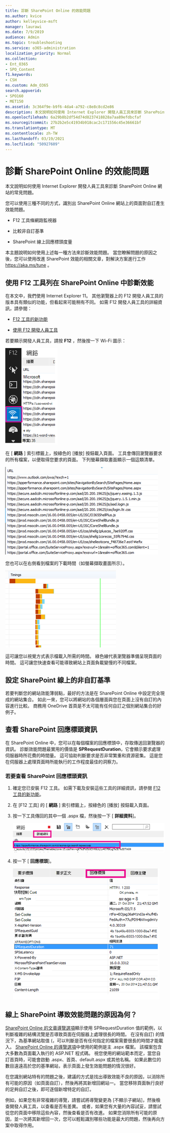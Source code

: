 ```yaml
---
title: 診斷 SharePoint Online 的效能問題
ms.author: kvice
author: kelleyvice-msft
manager: laurawi
ms.date: 7/9/2019
audience: Admin
ms.topic: troubleshooting
ms.service: o365-administration
localization_priority: Normal
ms.collection:
- Ent_O365
- SPO_Content
f1.keywords:
- CSH
ms.custom: Adm_O365
search.appverid:
- SPO160
- MET150
ms.assetid: 3c364f9e-b9f6-4da4-a792-c8e8c8cd2e86
description: 本文說明如何使用 Internet Explorer 開發人員工具來診斷 SharePoint Online 網站的常見問題。
ms.openlocfilehash: 6a29b8b2df54d74d8237418828a7aa89efdbcfaf
ms.sourcegitcommit: 27b2b2e5c41934b918cac2c171556c45e36661bf
ms.translationtype: MT
ms.contentlocale: zh-TW
ms.lasthandoff: 03/19/2021
ms.locfileid: "50927609"
---
```

# <a name="diagnosing-performance-issues-with-sharepoint-online"></a>診斷 SharePoint Online 的效能問題

本文說明如何使用 Internet Explorer 開發人員工具來診斷 SharePoint Online 網站的常見問題。
  
您可以使用三種不同的方式，識別出 SharePoint Online 網站上的頁面對自訂產生效能問題。
  
- F12 工具條網路監視器

- 比較非自訂基準

- SharePoint 線上回應標頭度量

本主題說明如何使用上述每一種方法來診斷效能問題。 當您瞭解問題的原因之後，您可以使用改進 SharePoint 效能的相關文章，對解決方案進行工作 https://aka.ms/tune 。
  
## <a name="using-the-f12-tool-bar-to-diagnose-performance-in-sharepoint-online"></a>使用 F12 工具列在 SharePoint Online 中診斷效能
<a name="F12ToolInfo"> </a>

在本文中，我們使用 Internet Explorer 11。 其他瀏覽器上的 F12 開發人員工具的版本具有類似的功能，但看起來可能稍有不同。 如需 F12 開發人員工具的詳細資訊，請參閱：
  
- [F12 工具的新功能](/previous-versions/windows/internet-explorer/ie-developer/dev-guides/bg182632(v=vs.85))

- [使用 F12 開發人員工具](/previous-versions/windows/internet-explorer/ie-developer/samples/bg182326(v=vs.85))

若要顯示開發人員工具，請按 **F12** ，然後按一下 Wi-Fi 圖示：
  
![F12 開發人員工具 WIFI 圖示的螢幕擷取畫面](../media/27acacbb-5688-459a-aa2f-5c8c5f17b76e.png)
  
在 [ **網路** ] 索引標籤上，按綠色的 [播放] 按鈕載入頁面。 工具會傳回瀏覽器要求的所有檔案，以便取得您要求的頁面。 下列螢幕擷取畫面顯示一個這類清單。
  
![使用頁面要求所傳回之檔案清單的螢幕擷取畫面。](../media/247a9422-76da-4b0c-bed3-ce77b05e4560.png)
  
您也可以在右側看到檔案的下載時間（如螢幕擷取畫面所示）。
  
![圖表顯示從 SharePoint 載入要求頁面所需的時間](../media/d71ad1fa-9018-4fae-82eb-c1838e7db0ff.png)
  
這可讓您以視覺方式表示檔載入所需的時間。 綠色線代表瀏覽器準備呈現頁面的時間。 這可讓您快速查看可能導致網站上頁面負載變慢的不同檔案。
  
## <a name="setting-up-a-non-customized-baseline-for-sharepoint-online"></a>設定 SharePoint 線上的非自訂基準
<a name="F12ToolInfo"> </a>

若要判斷您的網站效能薄弱點，最好的方法是在 SharePoint Online 中設定完全現成的網站集合。 如此一來，您可以將網站的各個層面與您在頁面上沒有自訂的內容進行比較。 商務用 OneDrive 首頁是不太可能有任何自訂之個別網站集合的好例子。
  
## <a name="viewing-sharepoint-response-header-information"></a>查看 SharePoint 回應標頭資訊
<a name="F12ToolInfo"> </a>

在 SharePoint Online 中，您可以在每個檔案的回應標頭中，存取傳送回瀏覽器的資訊。 診斷效能問題最實用的價值是 **SPRequestDuration**，它會顯示要求處理伺服器時所花費的時間量。 這可協助判斷要求是否非常繁重和資源密集。 這是您在伺服器上處理頁面時所能執行的工作程度最佳的洞察力。

### <a name="to-view-sharepoint-response-header-information"></a>若要查看 SharePoint 回應標頭資訊
  
1. 確定您已安裝 F12 工具。 如需下載及安裝這些工具的詳細資訊，請參閱 [F12 工具的新功能](/previous-versions/windows/internet-explorer/ie-developer/dev-guides/bg182632(v=vs.85))。

2. 在 [F12 工具] 的 [ **網路** ] 索引標籤上，按綠色的 [播放] 按鈕載入頁面。

3. 按一下工具傳回的其中一個 .aspx 檔，然後按一下 [ **詳細資料**]。

    ![顯示回應標頭的詳細資料](../media/1f8a044a-caf8-4613-be2b-7e064141ac8a.png)
  
4. 按一下 [ **回應標頭**]。

    ![圖表顯示回應標頭的 URL](../media/efc7076e-447e-447e-882a-ae3aa721e2c3.png)
  
## <a name="whats-causing-performance-issues-in-sharepoint-online"></a>線上 SharePoint 導致效能問題的原因為何？
<a name="F12ToolInfo"> </a>

[SharePoint Online 的文章導覽選項](navigation-options-for-sharepoint-online.md)顯示使用 SPRequestDuration 值的範例，以判斷複雜的結構流覽是否導致頁面在伺服器上處理很長的時間。 在沒有自訂) 的情況下，為基準網站取值 (，可以判斷是否有任何指定的檔案需要很長的時間才能載入。 [SharePoint Online 的導覽選項](navigation-options-for-sharepoint-online.md)中使用的範例是主 .aspx 檔案。 該檔案包含大多數為頁面載入執行的 ASP.NET 程式碼。 視您使用的網站範本而定，當您自訂首頁時，可能會啟動 .aspx、首頁、default.aspx 或其他名稱。 如果此數位的數目遠遠高於您的基準網站，表示頁面上發生效能問題的情況很好。
  
在您識別網站特有的問題之後，建議的方式是找出導致效能不良的原因，以消除所有可能的原因（如頁面自訂），然後再將其新增回網站一。 當您移除頁面執行良好的足夠自訂之後，即可逐個新增特定的自訂。
  
例如，如果您有非常複雜的導覽，請嘗試將導覽變更為 [不顯示子網站]，然後檢查開發人員工具，以查看是否有差異。 或者，如果您有大量的內容試妥，請嘗試從您的頁面中移除這些內容，然後查看是否有改進。 如果您消除所有可能的原因，並一次將其新增回一次，您可以輕鬆識別哪些功能是最大的問題，然後再向方案中取得作用。